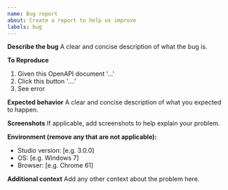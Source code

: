 ```yaml
---
name: Bug report
about: Create a report to help us improve
labels: bug
---
```


**Describe the bug**
A clear and concise description of what the bug is.

**To Reproduce**

1. Given this OpenAPI document '...'
2. Click this button '....'
3. See error

**Expected behavior**
A clear and concise description of what you expected to happen.

**Screenshots**
If applicable, add screenshots to help explain your problem.

**Environment (remove any that are not applicable):**
 - Studio version: [e.g. 3.0.0]
 - OS: [e.g. Windows 7]
 - Browser: [e.g. Chrome 61]

**Additional context**
Add any other context about the problem here.
